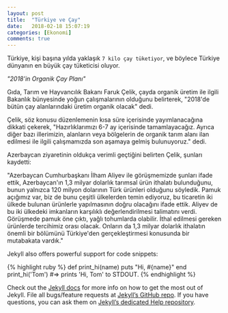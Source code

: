 ```yaml
---
layout: post
title:  "Türkiye ve Çay"
date:   2018-02-18 15:07:19
categories: [Ekonomi]
comments: true
---
```

Türkiye, kişi başına yılda yaklaşık `7 kilo çay tüketiyor`, ve böylece Türkiye dünyanın en büyük çay tüketicisi oluyor.


_"2018'in Organik Çay Planı"_

Gıda, Tarım ve Hayvancılık Bakanı Faruk Çelik, çayda organik üretim ile ilgili Bakanlık bünyesinde yoğun çalışmalarının olduğunu belirterek, "2018'de bütün çay alanlarındaki üretim organik olacak" dedi.

Çelik, söz konusu düzenlemenin kısa süre içerisinde yayımlanacağına dikkati çekerek, "Hazırlıklarımızı 6-7 ay içerisinde tamamlayacağız. Ayrıca diğer bazı illerimizin, alanların veya bölgelerin de organik tarım alanı ilan edilmesi ile ilgili çalışmamızda son aşamaya gelmiş bulunuyoruz." dedi.

Azerbaycan ziyaretinin oldukça verimli geçtiğini belirten Çelik, şunları kaydetti:

"Azerbaycan Cumhurbaşkanı İlham Aliyev ile görüşmemizde şunları ifade ettik, Azerbaycan'ın 1,3 milyar dolarlık tarımsal ürün ithalatı bulunduğunu, bunun yalnızca 120 milyon dolarının Türk ürünleri olduğunu söyledik. Pamuk açığımız var, biz de bunu çeşitli ülkelerden temin ediyoruz, bu ticaretin iki ülkede bulunan ürünlerle yapılmasının doğru olacağını ifade ettik. Aliyev de bu iki ülkedeki imkanların karşılıklı değerlendirilmesi talimatını verdi. Görüşmede pamuk öne çıktı, yağlı tohumlarda olabilir. İthal edilmesi gereken ürünlerde tercihimiz orası olacak. Onların da 1,3 milyar dolarlık ithalatın önemli bir bölümünü Türkiye'den gerçekleştirmesi konusunda bir mutabakata vardık."

<!--more-->

Jekyll also offers powerful support for code snippets:

{% highlight ruby %}
def print_hi(name)
  puts "Hi, #{name}"
end
print_hi('Tom')
#=> prints 'Hi, Tom' to STDOUT.
{% endhighlight %}

Check out the [Jekyll docs][jekyll] for more info on how to get the most out of Jekyll. File all bugs/feature requests at [Jekyll’s GitHub repo][jekyll-gh]. If you have questions, you can ask them on [Jekyll’s dedicated Help repository][jekyll-help].

[jekyll]:      http://jekyllrb.com
[jekyll-gh]:   https://github.com/jekyll/jekyll
[jekyll-help]: https://github.com/jekyll/jekyll-help
